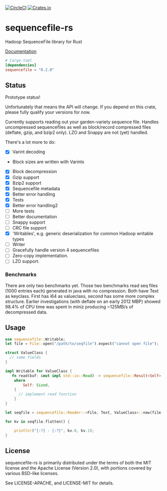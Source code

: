 [![CircleCI](https://circleci.com/gh/Xorlev/sequencefile-rs/tree/master.svg?style=svg)](https://circleci.com/gh/Xorlev/sequencefile-rs/tree/master)
[![Crates.io](https://img.shields.io/crates/v/sequencefile)](https://crates.io/crates/sequencefile)

# sequencefile-rs
Hadoop SequenceFile library for Rust

[Documentation](https://docs.rs/sequencefile)

```toml
# Cargo.toml
[dependencies]
sequencefile = "0.2.0"
```

## Status
Prototype status!

Unfortunately that means the API will change. If you depend on this crate, please fully qualify your versions
for now.

Currently supports reading out your garden-variety sequence file. Handles uncompressed sequencefiles
as well as block/record compressed files (deflate, gzip, and bzip2 only). LZO and Snappy are not (yet) handled.

There's a lot more to do:
- [X] Varint decoding
 - Block sizes are written with Varints
- [X] Block decompression
- [X] Gzip support
- [X] Bzip2 support
- [X] Sequencefile metadata
- [X] Better error handling
- [X] Tests
- [X] Better error handling2
- [ ] More tests
- [ ] Better documentation
- [ ] Snappy support
- [ ] CRC file support
- [X] 'Writables', e.g. generic deserialization for common Hadoop writable types
- [ ] Writer
- [ ] Gracefully handle version 4 sequencefiles
- [ ] Zero-copy implementation.
- [ ] LZO support.

### Benchmarks

There are only two benchmarks yet. Those two benchmarks read seq files (1000 entries each) generated in java with no compression. Both have Text as keyclass. First has i64 as valueclass, second has some more complex structure. 
Earlier investigations (with deflate on an early 2012 MBP) showed 98.4% of CPU time was spent in miniz producing ~125MB/s of decompressed data.

## Usage
```rust
use sequencefile::Writable;
let file = File::open("/path/to/seqfile").expect("cannot open file");

struct ValueClass {
  // some fields
}

impl Writable for ValueClass {
   fn read(buf: &mut impl std::io::Read) -> sequencefile::Result<Self>
    where
        Self: Sized,
    {
      // implement read function
    }
}

let seqfile = sequencefile::Reader::<File, Text, ValueClass>::new(file).expect("cannot open reader");

for kv in seqfile.flatten() {

    println!("{:?} - {:?}", kv.0, kv.1);
}
```

## License
sequencefile-rs is primarily distributed under the terms of both the MIT license and the Apache License (Version 2.0),
with portions covered by various BSD-like licenses.

See LICENSE-APACHE, and LICENSE-MIT for details.

